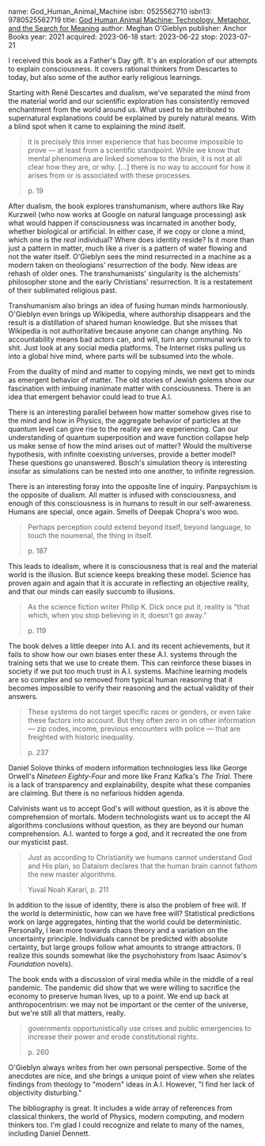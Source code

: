 name: God_Human_Animal_Machine
isbn: 0525562710
isbn13: 9780525562719
title: [God Human Animal Machine: Technology, Metaphor, and the Search for Meaning](https://www.amazon.com/God-Human-Animal-Machine-Technology/dp/0525562710)
author: Meghan O'Gieblyn
publisher: Anchor Books
year: 2021
acquired: 2023-06-18
start: 2023-06-22
stop: 2023-07-21

I received this book as a Father's Day gift.  It's an exploration of our
attempts to explain consciousness.  It covers rational thinkers from Descartes
to today, but also some of the author early religious learnings.

Starting with Ren&eacute; Descartes and dualism, we've separated the mind from
the material world and our scientific exploration has consistently removed
enchantment from the world around us.  What used to be attributed to
supernatural explanations could be explained by purely natural means.  With a
blind spot when it came to explaining the mind itself.

> it is precisely this inner experience that has become impossible to prove
> &mdash; at least from a scientific standpoint.  While we know that mental
> phenomena are linked somehow to the brain, it is not at all clear how they
> are, or why. [&hellip;] there is no way to account for how it arises from or
> is associated with these processes.
> <footer>p. 19</footer>

After dualism, the book explores transhumanism, where authors like Ray Kurzweil
(who now works at Google on natural language processing) ask what would happen
if consciousness was incarnated in another body, whether biological or
artificial.  In either case, if we copy or clone a mind, which one is the _real_
individual?  Where does identity reside?  Is it more than just a pattern in
matter, much like a river is a pattern of water flowing and not the water
itself.  O'Gieblyn sees the mind resurrected in a machine as a modern taken on
theologians' resurrection of the body.  New ideas are rehash of older ones.  The
transhumanists' singularity is the alchemists' philosopher stone and the early
Christians' resurrection.  It is a restatement of their sublimated religious
past.

Transhumanism also brings an idea of fusing human minds harmoniously.  O'Gieblyn
even brings up Wikipedia, where authorship disappears and the result is a
distillation of shared human knowledge.  But she misses that Wikipedia is not
authoritative because anyone can change anything.  No accountability means bad
actors can, and will, turn any communal work to shit.  Just look at any social
media platforms.  The Internet risks pulling us into a global hive mind, where
parts will be subsumed into the whole.

From the duality of mind and matter to copying minds, we next get to minds as
emergent behavior of matter.  The old stories of Jewish golems show our
fascination with imbuing inanimate matter with consciousness.  There is an idea
that emergent behavior could lead to true A.I.

There is an interesting parallel between how matter somehow gives rise to the
mind and how in Physics, the aggregate behavior of particles at the quantum
level can give rise to the reality we are experiencing.  Can our understanding
of quantum superposition and wave function collapse help us make sense of how
the mind arises out of matter?  Would the multiverse hypothesis, with infinite
coexisting universes, provide a better model?  These questions go unanswered.
Bosch's simulation theory is interesting insofar as simulations can be nested
into one another, to infinite regression.

There is an interesting foray into the opposite line of inquiry.  Panpsychism is
the opposite of dualism.  All matter is infused with consciousness, and enough
of this consciousness is in humans to result in our self-awareness.  Humans are
special, once again.  Smells of Deepak Chopra's woo woo.

> Perhaps perception could extend beyond itself, beyond language, to touch the
> noumenal, the thing in itself.
> <footer>p. 187</footer>

This leads to idealism, where it is consciousness that is real and the material
world is the illusion.  But science keeps breaking these model.  Science has
proven again and again that it is accurate in reflecting an objective reality,
and that our minds can easily succumb to illusions.

> As the science fiction writer Philip K. Dick once put it, reality is "that
> which, when you stop believing in it, doesn't go away."
> <footer>p. 119</footer>

The book delves a little deeper into A.I. and its recent achievements, but it
fails to show how our own biases enter these A.I. systems through the training
sets that we use to create them.  This can reinforce these biases in society if
we put too much trust in A.I. systems.  Machine learning models are so complex
and so removed from typical human reasoning that it becomes impossible to verify
their reasoning and the actual validity of their answers.

> These systems do not target specific races or genders, or even take these
> factors into account.  But they often zero in on other information &mdash; zip
> codes, income, previous encounters with police &mdash; that are freighted with
> historic inequality.
> <footer>p. 237</footer>

Daniel Solove thinks of modern information technologies less like George
Orwell's _Nineteen Eighty-Four_ and more like Franz Kafka's _The Trial_.  There
is a lack of transparency and explainability, despite what these companies are
claiming.  But there is no nefarious hidden agenda.

Calvinists want us to accept God's will without question, as it is above the
comprehension of mortals.  Modern technologists want us to accept the AI
algorithms conclusions without question, as they are beyond our human
comprehension.  A.I. wanted to forge a god, and it recreated the one from our
mysticist past.

> Just as according to Christianity we humans cannot understand God and His
> plan, so Dataism declares that the human brain cannot fathom the new master
> algorithms.
> <footer>Yuval Noah Karari, p. 211</footer>

In addition to the issue of identity, there is also the problem of free will.
If the world is deterministic, how can we have free will?  Statistical
predictions work on large aggregates, hinting that the world could be
deterministic.  Personally, I lean more towards chaos theory and a variation on
the uncertainty principle.  Individuals cannot be predicted with absolute
certainty, but large groups follow what amounts to strange attractors.  (I
realize this sounds somewhat like the psychohistory from Isaac Asimov's
_Foundation_ novels).

The book ends with a discussion of viral media while in the middle of a real
pandemic.  The pandemic did show that we were willing to sacrifice the economy
to preserve human lives, up to a point.  We end up back at anthropocentrism: we
may not be important or the center of the universe, but we're still all that
matters, really.

> governments opportunistically use crises and public emergencies to increase
> their power and erode constitutional rights.
> <footer>p. 260</footer>

O'Gieblyn always writes from her own personal perspective.  Some of the
anecdotes are nice, and she brings a unique point of view when she relates
findings from theology to "modern" ideas in A.I.  However, "I find her lack of
objectivity disturbing."

The bibliography is great.  It includes a wide array of references from
classical thinkers, the world of Physics, modern computing, and modern thinkers
too.  I'm glad I could recognize and relate to many of the names, including
Daniel Dennett.
